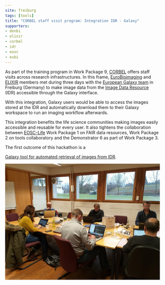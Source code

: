 ```yaml
---
site: freiburg
tags: [tools]
title: "CORBEL staff visit program: Integration IDR - Galaxy"
supporters:
- denbi
- elixir
- corbel
- idr
- eosc
- eubi
---
```



As part of the training program in Work Package 9, [CORBEL](https://www.corbel-project.eu/home.html) offers staff visits across research infrastructures.
In this frame, [EuroBioimaging](https://www.eurobioimaging.eu/) and [ELIXIR](https://elixir-europe.org/) members met during three days with the [European Galaxy team](https://galaxyproject.eu/freiburg/) in Freiburg (Germany)
to make image data from the [Image Data Resource](https://idr.openmicroscopy.org/) (IDR) accessible through the Galaxy interface.

With this integration, Galaxy users would be able to access the images stored at the IDR and automatically
download them to their Galaxy workspace to run an imaging workflow afterwards.

This integration benefits the life science communities making images easily accessible and reusable
for every user. It also tightens the collaboration between [EOSC-Life](https://www.eosc-life.eu/) Work Package 1 on FAIR data resources,
Work Package 2 on tools collaboratory and the Demonstrator 6 as part of Work Package 3.

The first outcome of this hackathon is a

[Galaxy tool for automated retrieval of images from IDR](https://usegalaxy.eu/root?tool_id=toolshed.g2.bx.psu.edu/repos/iuc/idr_download_by_ids/idr_download_by_ids).

![IDR Galaxy Hackathon](/assets/media/idr_hackathon_2020.jpeg)
